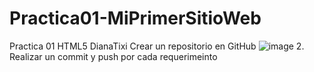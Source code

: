 # Practica01-MiPrimerSitioWeb
Practica 01 HTML5  DianaTixi
Crear un repositorio en GitHub
![image](https://user-images.githubusercontent.com/52221275/78562141-82da2180-77de-11ea-8dab-301373fe57ce.png)
2. Realizar un commit y push por cada requerimeinto
